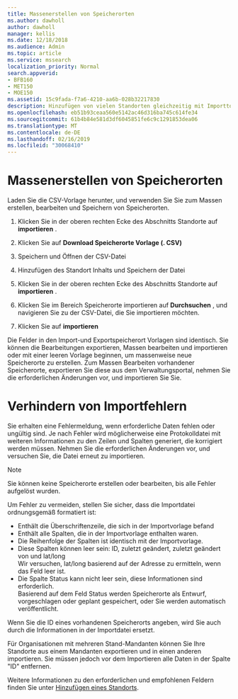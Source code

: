 ```yaml
---
title: Massenerstellen von Speicherorten
ms.author: dawholl
author: dawholl
manager: kellis
ms.date: 12/18/2018
ms.audience: Admin
ms.topic: article
ms.service: mssearch
localization_priority: Normal
search.appverid:
- BFB160
- MET150
- MOE150
ms.assetid: 15c9fada-f7a6-4210-aa6b-028b32217830
description: Hinzufügen von vielen Standorten gleichzeitig mit Importtools für das Microsoft Search-Verwaltungsportal
ms.openlocfilehash: eb51b93ceaa560e5142ac46d316ba745c614fe34
ms.sourcegitcommit: 61b4b84e581d3df6045851fe6c9c1291853dea06
ms.translationtype: MT
ms.contentlocale: de-DE
ms.lasthandoff: 02/16/2019
ms.locfileid: "30068410"
---
```

# <a name="bulk-create-locations"></a>Massenerstellen von Speicherorten

Laden Sie die CSV-Vorlage herunter, und verwenden Sie Sie zum Massen erstellen, bearbeiten und Speichern von Speicherorten. 
  
1. Klicken Sie in der oberen rechten Ecke des Abschnitts Standorte auf **importieren** .
    
2. Klicken Sie auf **Download Speicherorte Vorlage (. CSV)**
    
3. Speichern und Öffnen der CSV-Datei
    
4. Hinzufügen des Standort Inhalts und Speichern der Datei
    
5. Klicken Sie in der oberen rechten Ecke des Abschnitts Standorte auf **importieren** .
    
6. Klicken Sie im Bereich Speicherorte importieren auf **Durchsuchen** , und navigieren Sie zu der CSV-Datei, die Sie importieren möchten. 
    
7. Klicken Sie auf **importieren**

Die Felder in den Import-und Exportspeicherort Vorlagen sind identisch. Sie können die Bearbeitungen exportieren, Massen bearbeiten und importieren oder mit einer leeren Vorlage beginnen, um massenweise neue Speicherorte zu erstellen. Zum Massen Bearbeiten vorhandener Speicherorte, exportieren Sie diese aus dem Verwaltungsportal, nehmen Sie die erforderlichen Änderungen vor, und importieren Sie Sie.

# <a name="prevent-import-errors"></a>Verhindern von Importfehlern  
Sie erhalten eine Fehlermeldung, wenn erforderliche Daten fehlen oder ungültig sind. Je nach Fehler wird möglicherweise eine Protokolldatei mit weiteren Informationen zu den Zeilen und Spalten generiert, die korrigiert werden müssen. Nehmen Sie die erforderlichen Änderungen vor, und versuchen Sie, die Datei erneut zu importieren.
  
> [!NOTE]
> Sie können keine Speicherorte erstellen oder bearbeiten, bis alle Fehler aufgelöst wurden. 

Um Fehler zu vermeiden, stellen Sie sicher, dass die Importdatei ordnungsgemäß formatiert ist:
- Enthält die Überschriftenzeile, die sich in der Importvorlage befand
- Enthält alle Spalten, die in der Importvorlage enthalten waren.
- Die Reihenfolge der Spalten ist identisch mit der Importvorlage.
- Diese Spalten können leer sein: ID, zuletzt geändert, zuletzt geändert von und lat/long  
Wir versuchen, lat/long basierend auf der Adresse zu ermitteln, wenn das Feld leer ist.
- Die Spalte Status kann nicht leer sein, diese Informationen sind erforderlich.  
Basierend auf dem Feld Status werden Speicherorte als Entwurf, vorgeschlagen oder geplant gespeichert, oder Sie werden automatisch veröffentlicht.

Wenn Sie die ID eines vorhandenen Speicherorts angeben, wird Sie auch durch die Informationen in der Importdatei ersetzt.

Für Organisationen mit mehreren Stand-Mandanten können Sie Ihre Standorte aus einem Mandanten exportieren und in einen anderen importieren. Sie müssen jedoch vor dem Importieren alle Daten in der Spalte "ID" entfernen.
  
Weitere Informationen zu den erforderlichen und empfohlenen Feldern finden Sie unter [Hinzufügen eines Standorts](add-a-location.md).

  

